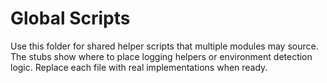 # Global Scripts

Use this folder for shared helper scripts that multiple modules may source. The stubs show where to place logging helpers or environment detection logic. Replace each file with real implementations when ready.
